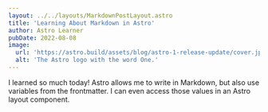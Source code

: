 ```yaml
---
layout: ../../layouts/MarkdownPostLayout.astro
title: 'Learning About Markdown in Astro'
author: Astro Learner
pubDate: 2022-08-08
image:
  url: 'https://astro.build/assets/blog/astro-1-release-update/cover.jpeg'
  alt: 'The Astro logo with the word One.'
---
```


I learned so much today! Astro allows me to write in Markdown, but also use variables from the frontmatter. I can even access those values in an Astro layout component.
